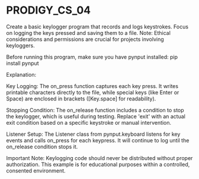 # PRODIGY_CS_04

Create a basic keylogger program that records and logs keystrokes. Focus on logging the keys pressed and saving them to a file. Note: Ethical considerations and permissions are crucial for projects involving keyloggers.

Before running this program, make sure you have pynput installed: pip install pynput

Explanation:

Key Logging: The on_press function captures each key press. It writes printable characters directly to the file, while special keys (like Enter or Space) are enclosed in brackets ([Key.space] for readability).

Stopping Condition: The on_release function includes a condition to stop the keylogger, which is useful during testing. Replace 'exit' with an actual exit condition based on a specific keystroke or manual intervention.

Listener Setup: The Listener class from pynput.keyboard listens for key events and calls on_press for each keypress. It will continue to log until the on_release condition stops it.

Important Note:
Keylogging code should never be distributed without proper authorization. This example is for educational purposes within a controlled, consented environment.
